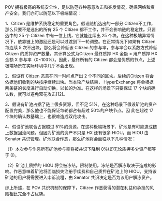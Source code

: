 POV 拥有极高的系统安全性，足以防范各种恶意攻击和突发情况，确保网络和资产安全。我们亦可以防范以下极端情况：

1、Citizen 是维护系统稳定的重要角色，假设随机选出的一部分 Citizen不工作，那么只要不是选出的所有 25 个 Citizen 都不工作，并不会影响链的稳定性。只要选中的 25 个 Citizen 中有一位上线，它就能连续出 25 个块。在这种极端异常情况下，依靠链上的激励还是可以过渡到下一轮调整。在正常情况下如果有 Citizen 每连续 5 次不出块，那么将会降低该 Citizen 的参与率，参与率会以系数方式降低 Citizen 的质押资产数量，其计算公式为Citizen 最终质押 HX 金额 = 用户质押 HX 金额 X 参与率（0~100%）。因此，最终所有的 Citizen 都会是优质的节点，上述极端场景在实际环境中几乎不会出现。

2、假设有 Citizen 恶意在同一时间点产出 2 个不同的区块。后续的Citizen 将会依据他们收到的块按序继续出块。当本轮产块结束，
HyperExchange 将会根据两条链的长度进行自动切换，以长的为准。在这样的场景下只要保证 17 个块的确认数，就可以避免双花攻击[12]。

3、假设有矿池占据了链上很多资源，但不足 51%。在这种场景下假设矿池的资产配置完美，那么他也不能保证每轮都占有超过 50%的产块节点。因
此在超过 17 个块的确认数基础上，也很难造成双花攻击。

4、假设矿池联合占据超过 51%的资源。在这种极端场景下，矿池是有可能造成链上数据回滚问题。但因为矿池的资产不只是 HX 还有很多 HIOU，而
HIOU 由 Senator 共识管理。矿池联合作恶，那么矿池将会面临以下几种情况：

（1）本次参与作恶所有矿池参与率将被共识下降到 0%(即无论质押多少资产都等于 0)。

（2）矿池上质押的 HIOU 将会被冻结，限制使用。冻结是否解冻取决于造成的影响。作恶意味着矿池将面临损失注册手续费和自己质押在矿池上的 HIOU，支持该矿池的用户将需要进入申诉流程，由 Senator 共识决定是否为该用户解冻资产。


综上所述，在 POV 共识机制的保障下，Citizen 作恶获得的潜在利益和承担的风险相比完全不占优势。